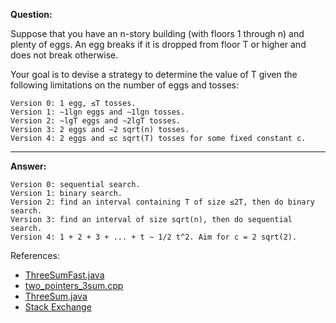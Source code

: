 **Question:** 

Suppose that you have an n-story building (with floors 1 through n) and plenty of eggs. An egg breaks if it is dropped from floor T or higher and does not break otherwise. 

Your goal is to devise a strategy to determine the value of T given the following limitations on the number of eggs and tosses:
    
    Version 0: 1 egg, ≤T tosses.    
    Version 1: ∼1lgn eggs and ∼1lgn tosses.    
    Version 2: ∼lgT eggs and ∼2lgT tosses.    
    Version 3: 2 eggs and ∼2 sqrt(n) tosses.    
    Version 4: 2 eggs and ≤c sqrt(T) tosses for some fixed constant c.
          
---          
          
**Answer:** 

    Version 0: sequential search.
    Version 1: binary search.
    Version 2: find an interval containing T of size ≤2T, then do binary search.
    Version 3: find an interval of size sqrt(n), then do sequential search. 
    Version 4: 1 + 2 + 3 + ... + t ∼ 1/2 t^2. Aim for c = 2 sqrt(2). 

References: 

* [ThreeSumFast.java](https://github.com/10adnan75/DSA/blob/main/Algorithms/Arrays/ThreeSumFast.java)           
* [two_pointers_3sum.cpp](https://github.com/10adnan75/DSA/blob/main/Algorithms/Searching/Binary%20search/two_pointers_3sum.cpp)
* [ThreeSum.java](https://github.com/10adnan75/DSA/blob/main/Algorithms/Arrays/ThreeSum.java)
* [Stack Exchange](https://math.stackexchange.com/questions/835582/egg-drop-problem)
